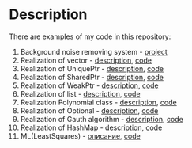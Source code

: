 # Description

There are examples of my code in this repository:
1. Background noise removing system - [project](https://github.com/nadya002/Project_HSE)
2. Realization of vector - [description](vector.md/), [code](vector.cpp/)
3. Realization of UniquePtr - [description](UniquePtr.md/), [code](UniquePtr.cpp/)
4. Realization of SharedPtr - [description](SharedPtr.md/), [code](SharedPtr.cpp/)
5. Realization of WeakPtr - [description](WeakPtr.md/), [code](WeakPtr.cpp/)
6. Realization of list - [description](List.md/), [code](List.cpp/)
7. Realization Polynomial class - [description](Polynomial.md/), [code](Polynomial.cpp/)
8. Realization of Optional - [description](Optional.md/), [code](Optional.cpp/)
9. Realization of Gauth algorithm - [description](Algorithm_Gauss.md/), [code](Algorithm_Gauss.cpp/)
10. Realization of HashMap - [description](HashMap.md/), [code](HashMap.cpp/)
11. ML(LeastSquares) - [описание](LeastSquares.md/), [code](LeastSquares.py/)
